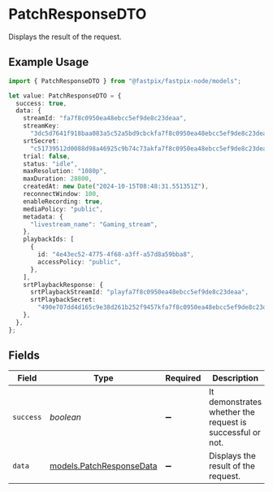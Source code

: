 # PatchResponseDTO

Displays the result of the request.

## Example Usage

```typescript
import { PatchResponseDTO } from "@fastpix/fastpix-node/models";

let value: PatchResponseDTO = {
  success: true,
  data: {
    streamId: "fa7f8c0950ea48ebcc5ef9de8c23deaa",
    streamKey:
      "3dc5d7641f918baa083a5c52a5bd9cbckfa7f8c0950ea48ebcc5ef9de8c23deaa",
    srtSecret:
      "c51739512d0088d98a46925c9b74c73akfa7f8c0950ea48ebcc5ef9de8c23deaa",
    trial: false,
    status: "idle",
    maxResolution: "1080p",
    maxDuration: 28800,
    createdAt: new Date("2024-10-15T08:48:31.551351Z"),
    reconnectWindow: 100,
    enableRecording: true,
    mediaPolicy: "public",
    metadata: {
      "livestream_name": "Gaming_stream",
    },
    playbackIds: [
      {
        id: "4e43ec52-4775-4f68-a3ff-a57d8a59bba8",
        accessPolicy: "public",
      },
    ],
    srtPlaybackResponse: {
      srtPlaybackStreamId: "playfa7f8c0950ea48ebcc5ef9de8c23deaa",
      srtPlaybackSecret:
        "490e707dd4d165c9e38d261b252f9457kfa7f8c0950ea48ebcc5ef9de8c23deaa",
    },
  },
};
```

## Fields

| Field                                                      | Type                                                       | Required                                                   | Description                                                | Example                                                    |
| ---------------------------------------------------------- | ---------------------------------------------------------- | ---------------------------------------------------------- | ---------------------------------------------------------- | ---------------------------------------------------------- |
| `success`                                                  | *boolean*                                                  | :heavy_minus_sign:                                         | It demonstrates whether the request is successful or not.  | true                                                       |
| `data`                                                     | [models.PatchResponseData](../models/patchresponsedata.md) | :heavy_minus_sign:                                         | Displays the result of the request.                        |                                                            |